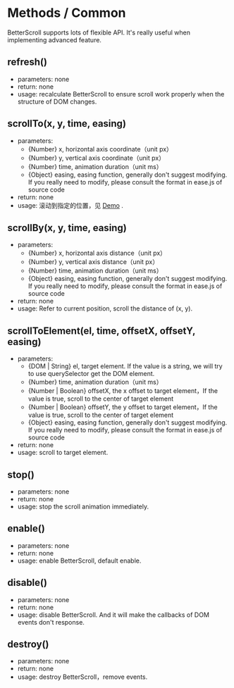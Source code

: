 # Methods / Common

BetterScroll supports lots of flexible API. It's really useful when implementing advanced feature.

## refresh()
  - parameters: none
  - return: none
  - usage: recalculate BetterScroll to ensure scroll work properly when the structure of DOM changes.

## scrollTo(x, y, time, easing)
   - parameters:
     - {Number} x, horizontal axis coordinate（unit px）
     - {Number} y, vertical axis coordinate（unit px）
     - {Number} time, animation duration（unit ms）
     - {Object} easing, easing function, generally don't suggest modifying. If you really need to modify, please consult the format in ease.js of source code
   - return: none
   - usage: 滚动到指定的位置，见 [Demo](https://ustbhuangyi.github.io/better-scroll/demo/#/vertical-scroll) .

## scrollBy(x, y, time, easing)
   - parameters:
     - {Number} x, horizontal axis distance（unit px）
     - {Number} y, vertical axis distance（unit px）
     - {Number} time, animation duration（unit ms）
     - {Object} easing, easing function, generally don't suggest modifying. If you really need to modify, please consult the format in ease.js of source code
   - return: none
   - usage: Refer to current position, scroll the distance of (x, y).

## scrollToElement(el, time, offsetX, offsetY, easing)
   - parameters:
     - {DOM | String} el, target element. If the value is a string, we will try to use querySelector get the DOM element.
     - {Number} time, animation duration（unit ms）
     - {Number | Boolean} offsetX, the x offset to target element，If the value is true, scroll to the center of target element
     - {Number | Boolean} offsetY, the y offset to target element，If the value is true, scroll to the center of target element
     - {Object} easing, easing function, generally don't suggest modifying. If you really need to modify, please consult the format in ease.js of source code
   - return: none
   - usage: scroll to target element.

## stop()
   - parameters: none
   - return: none
   - usage: stop the scroll animation immediately.

## enable()
   - parameters: none
   - return: none
   - usage: enable BetterScroll, default enable.

## disable()
   - parameters: none
   - return: none
   - usage: disable BetterScroll. And it will make the callbacks of DOM events don't response.

## destroy()
   - parameters: none
   - return: none
   - usage: destroy BetterScroll，remove events.
